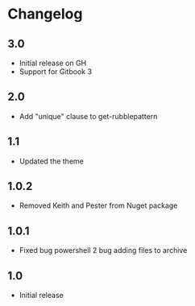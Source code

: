 # Changelog

## 3.0

* Initial release on GH
* Support for Gitbook 3

## 2.0

* Add "unique" clause to get-rubblepattern

## 1.1

* Updated the theme

## 1.0.2

* Removed Keith and Pester from Nuget package

## 1.0.1

* Fixed bug powershell 2 bug adding files to archive

## 1.0

* Initial release
